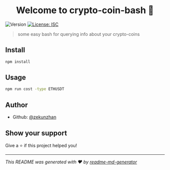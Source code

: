 <h1 align="center">Welcome to crypto-coin-bash 👋</h1>
<p>
  <img alt="Version" src="https://img.shields.io/badge/version-1.0.0-blue.svg?cacheSeconds=2592000" />
  <a href="#" target="_blank">
    <img alt="License: ISC" src="https://img.shields.io/badge/License-ISC-yellow.svg" />
  </a>
</p>

> some easy bash for querying info about your crypto-coins

## Install

```sh
npm install
```

## Usage

```sh
npm run cost -type ETHUSDT
```

## Author

* Github: [@zekunzhan](https://github.com/zekunzhan)

## Show your support

Give a ⭐️ if this project helped you!

***
_This README was generated with ❤️ by [readme-md-generator](https://github.com/kefranabg/readme-md-generator)_